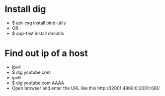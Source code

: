 Install dig
=====
* $ apt-cyg install bind-utils
* OR
* $ app-fast install dnsutils

Find out ip of a host
=====
* ipv4
* $ dig youtube.com
* ipv6
* $ dig youtube.com AAAA
* Open browser and enter the URL like this http://[2001:4860:0:2001::68]/

